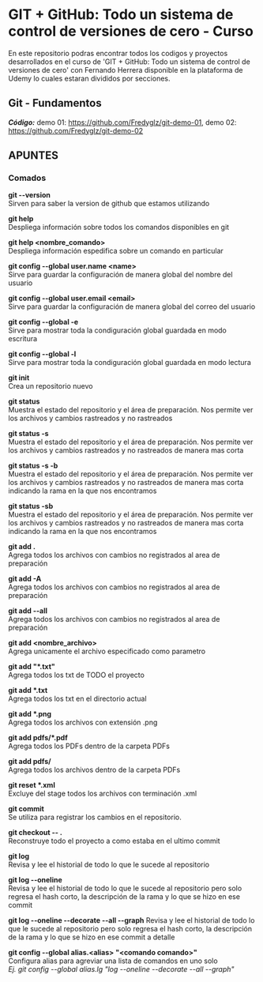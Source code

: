 # GIT + GitHub: Todo un sistema de control de versiones de cero - Curso

En este repositorio podras encontrar todos los codigos y proyectos desarrollados en el curso de 'GIT + GitHub: Todo un sistema de control de versiones de cero' con Fernando Herrera disponible en la plataforma de Udemy lo cuales estaran divididos por secciones.

## Git - Fundamentos
**_Código:_** demo 01: https://github.com/Fredyglz/git-demo-01, demo 02: https://github.com/Fredyglz/git-demo-02

## APUNTES

### Comados  

**git --version**  
Sirven para saber la version de github que estamos utilizando

**git help**  
Despliega información sobre todos los comandos disponibles en git

**git help <nombre_comando\>**  
Despliega información espedifica sobre un comando en particular

**git config --global user.name <name\>**  
Sirve para guardar la configuración de manera global del nombre del usuario

**git config --global user.email <email\>**  
Sirve para guardar la configuración de manera global del correo del usuario

**git config --global -e**  
Sirve para mostrar toda la condiguración global guardada en modo escritura

**git config --global -l**  
Sirve para mostrar toda la condiguración global guardada en modo lectura

**git init**   
Crea un repositorio nuevo

**git status**  
Muestra el estado del repositorio y el área de preparación. Nos permite ver los archivos y cambios rastreados y no rastreados

**git status -s**  
Muestra el estado del repositorio y el área de preparación. Nos permite ver los archivos y cambios rastreados y no rastreados de manera mas corta

**git status -s -b**  
Muestra el estado del repositorio y el área de preparación. Nos permite ver los archivos y cambios rastreados y no rastreados de manera mas corta indicando la rama en la que nos encontramos

**git status -sb**  
Muestra el estado del repositorio y el área de preparación. Nos permite ver los archivos y cambios rastreados y no rastreados de manera mas corta indicando la rama en la que nos encontramos

**git add .**  
Agrega todos los archivos con cambios no registrados al area de preparación

**git add -A**  
Agrega todos los archivos con cambios no registrados al area de preparación

**git add --all**  
Agrega todos los archivos con cambios no registrados al area de preparación

**git add <nombre_archivo\>**  
Agrega unicamente el archivo especificado como parametro

**git add "\*.txt"**  
Agrega todos los txt de TODO el proyecto

**git add \*.txt**  
Agrega todos los txt en el directorio actual

**git add \*.png**  
Agrega todos los archivos con extensión .png

**git add pdfs/\*.pdf**  
Agrega todos los PDFs dentro de la carpeta PDFs

**git add pdfs/**  
Agrega todos los archivos dentro de la carpeta PDFs

**git reset \*.xml**  
Excluye del stage todos los archivos con terminación .xml

**git commit**  
Se utiliza para registrar los cambios en el repositorio.

**git checkout -- .**  
Reconstruye todo el proyecto a como estaba en el ultimo commit

**git log**  
Revisa y lee el historial de todo lo que le sucede al repositorio

**git log --oneline**  
Revisa y lee el historial de todo lo que le sucede al repositorio pero solo regresa el hash corto, la descripción de la rama y lo que se hizo en ese commit

**git log --oneline --decorate --all --graph**
Revisa y lee el historial de todo lo que le sucede al repositorio pero solo regresa el hash corto, la descripción de la rama y lo que se hizo en ese commit a detalle

**git config --global alias.<alias\> "<comando comando\>"**    
Configura alias para agreviar una lista de comandos en uno solo  
_Ej. git config --global alias.lg "log --oneline --decorate --all --graph"_
